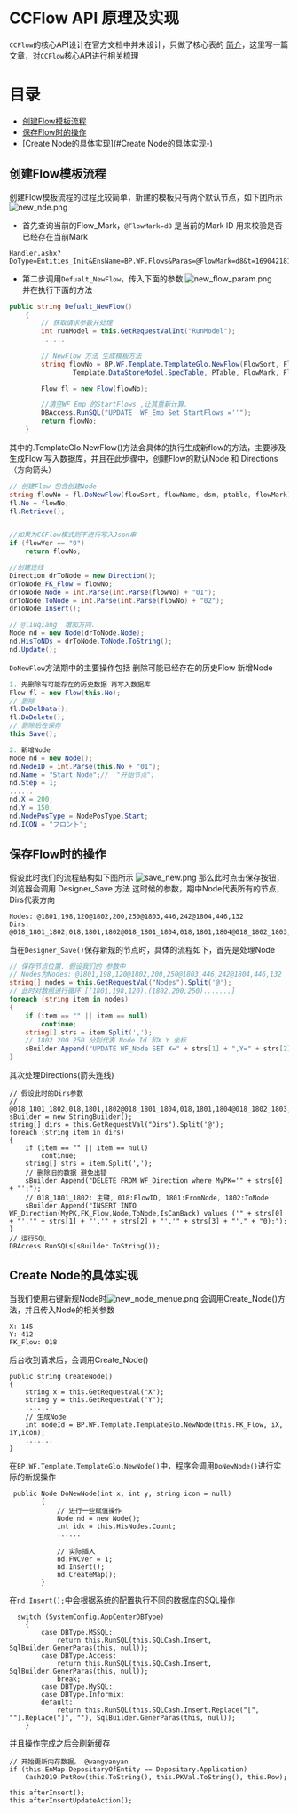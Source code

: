 CCFlow API 原理及实现
===========================
`CCFlow`的核心API设计在官方文档中并未设计，只做了核心表的 [简介](https://gitee.com/opencc/JFlow/wikis/%E5%AE%89%E8%A3%85&%E9%9B%86%E6%88%90/%E6%95%B0%E6%8D%AE%E7%BB%93%E6%9E%84%E8%A1%A8/%E6%B5%81%E7%A8%8B%E6%A8%A1%E6%9D%BF%E8%A1%A8)，这里写一篇文章，对`CCFlow`核心API进行相关梳理 
# 目录
- [创建Flow模板流程](#创建flow模板流程-)
- [保存Flow时的操作](#保存Flow时的操作-)
- [Create Node的具体实现](#Create Node的具体实现-)
## 创建Flow模板流程 
创建Flow模板流程的过程比较简单，新建的模板只有两个默认节点，如下团所示
![new_nde.png](new_node.png)
* 首先查询当前的Flow_Mark，`@FlowMark=d8` 是当前的Mark ID 用来校验是否已经存在当前Mark
```
Handler.ashx?DoType=Entities_Init&EnsName=BP.WF.Flows&Paras=@FlowMark=d8&t=1690421815756
```
* 第二步调用`Defualt_NewFlow`，传入下面的参数
![new_flow_param.png](new_flow_param.png)  
并在执行下面的方法
```C#
public string Defualt_NewFlow()
    {
        // 获取请求参数并处理
        int runModel = this.GetRequestValInt("RunModel");
        ......
        
        // NewFlow 方法 生成模板方法
        string flowNo = BP.WF.Template.TemplateGlo.NewFlow(FlowSort, FlowName,
                Template.DataStoreModel.SpecTable, PTable, FlowMark, FlowVersion);

        Flow fl = new Flow(flowNo);

        //清空WF_Emp 的StartFlows ,让其重新计算.
        DBAccess.RunSQL("UPDATE  WF_Emp Set StartFlows =''");
        return flowNo;
    }
```
其中的.TemplateGlo.NewFlow()方法会具体的执行生成新flow的方法，主要涉及
生成Flow 写入数据库，并且在此步骤中，创建Flow的默认Node 和 Directions（方向箭头）
```C#
// 创建Flow 包含创建Node
string flowNo = fl.DoNewFlow(flowSort, flowName, dsm, ptable, flowMark);
fl.No = flowNo;
fl.Retrieve();


//如果为CCFlow模式则不进行写入Json串
if (flowVer == "0")
    return flowNo;

//创建连线
Direction drToNode = new Direction();
drToNode.FK_Flow = flowNo;
drToNode.Node = int.Parse(int.Parse(flowNo) + "01");
drToNode.ToNode = int.Parse(int.Parse(flowNo) + "02");
drToNode.Insert();

// @liuqiang  增加方向.
Node nd = new Node(drToNode.Node);
nd.HisToNDs = drToNode.ToNode.ToString();
nd.Update();
```
`DoNewFlow`方法期中的主要操作包括 删除可能已经存在的历史Flow 新增Node
```c#
1. 先删除有可能存在的历史数据 再写入数据库
Flow fl = new Flow(this.No);
// 删除
fl.DoDelData();
fl.DoDelete();
// 删除后在保存
this.Save();

2. 新增Node
Node nd = new Node();
nd.NodeID = int.Parse(this.No + "01");
nd.Name = "Start Node";//  "开始节点"; 
nd.Step = 1;
......
nd.X = 200;
nd.Y = 150;
nd.NodePosType = NodePosType.Start;
nd.ICON = "フロント";
```
## 保存Flow时的操作
假设此时我们的流程结构如下图所示
![save_new.png](save_new.png)
那么此时点击保存按钮，浏览器会调用 Designer_Save 方法
这时候的参数，期中Node代表所有的节点， Dirs代表方向
```
Nodes: @1801,198,120@1802,200,250@1803,446,242@1804,446,132
Dirs: @018_1801_1802,018,1801,1802@018_1801_1804,018,1801,1804@018_1802_1803,018,1802,1803
```
当在`Designer_Save()`保存新规的节点时，具体的流程如下，首先是处理Node
```c#
// 保存节点位置. 假设我们的 参数中
// Nodes为Nodes: @1801,198,120@1802,200,250@1803,446,242@1804,446,132
string[] nodes = this.GetRequestVal("Nodes").Split('@');
// 此时对数组进行循环 [(1801,198,120),(1802,200,250).......]
foreach (string item in nodes)
{
    if (item == "" || item == null)
        continue;
    string[] strs = item.Split(',');
    // 1802 200 250 分别代表 Node Id 和X Y 坐标 
    sBuilder.Append("UPDATE WF_Node SET X=" + strs[1] + ",Y=" + strs[2] + " WHERE NodeID=" + strs[0] + ";");
}
```
其次处理Directions(箭头连线)
```
// 假设此时的Dirs参数 
// @018_1801_1802,018,1801,1802@018_1801_1804,018,1801,1804@018_1802_1803,018,1802,1803
sBuilder = new StringBuilder();
string[] dirs = this.GetRequestVal("Dirs").Split('@');
foreach (string item in dirs)
{
    if (item == "" || item == null)
        continue;
    string[] strs = item.Split(',');
    // 删除旧的数据 避免出错
    sBuilder.Append("DELETE FROM WF_Direction where MyPK='" + strs[0] + "';");
    // 018_1801_1802: 主键, 018:FlowID, 1801:FromNode, 1802:ToNode 
    sBuilder.Append("INSERT INTO WF_Direction(MyPK,FK_Flow,Node,ToNode,IsCanBack) values ('" + strs[0] + "','" + strs[1] + "','" + strs[2] + "','" + strs[3] + "'," + "0);");
}
// 运行SQL
DBAccess.RunSQLs(sBuilder.ToString());
```
## Create Node的具体实现
当我们使用右键新规Node时![new_node_menue.png](new_node_menue.png)
会调用Create_Node()方法，并且传入Node的相关参数
```
X: 145
Y: 412
FK_Flow: 018
```
后台收到请求后，会调用Create_Node()
```
public string CreateNode()
{
    string x = this.GetRequestVal("X");
    string y = this.GetRequestVal("Y");
    .......
    // 生成Node
    int nodeId = BP.WF.Template.TemplateGlo.NewNode(this.FK_Flow, iX, iY,icon);
    .......
}
```
在`BP.WF.Template.TemplateGlo.NewNode()`中，程序会调用`DoNewNode()`进行实际的新规操作
```
 public Node DoNewNode(int x, int y, string icon = null)
        {
            // 进行一些赋值操作
            Node nd = new Node();
            int idx = this.HisNodes.Count;
            ......
            
            // 实际插入
            nd.FWCVer = 1;
            nd.Insert();
            nd.CreateMap();
        }
```
在`nd.Insert();`中会根据系统的配置执行不同的数据库的SQL操作
```
  switch (SystemConfig.AppCenterDBType)
    {
        case DBType.MSSQL:
            return this.RunSQL(this.SQLCash.Insert, SqlBuilder.GenerParas(this, null));
        case DBType.Access:
            return this.RunSQL(this.SQLCash.Insert, SqlBuilder.GenerParas(this, null));
            break;
        case DBType.MySQL:
        case DBType.Informix:
        default:
            return this.RunSQL(this.SQLCash.Insert.Replace("[", "").Replace("]", ""), SqlBuilder.GenerParas(this, null));
    }
```
并且操作完成之后会刷新缓存
```
// 开始更新内存数据。 @wangyanyan
if (this.EnMap.DepositaryOfEntity == Depositary.Application)
    Cash2019.PutRow(this.ToString(), this.PKVal.ToString(), this.Row);

this.afterInsert();
this.afterInsertUpdateAction();
```

